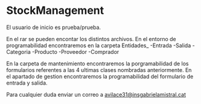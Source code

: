 # StockManagement

El usuario de inicio es prueba/prueba. 

En el rar se pueden encontar los distintos archivos.
En el entorno de programabilidad encontraremos en la carpeta Entidades_
-Entrada
-Salida
-Categoria
-Producto
-Proveedor
-Comprador

En la carpeta de mantenimiento encontraremos la porgramabilidad de los formularios referentes a las 4 ultimas clases nombradas anteriormente.
En el apartado de gestion encontraremos la programabilidad del formulario de entrada y salida.

Para cualquier duda enviar un correo a avilace31@insgabrielamistral.cat
